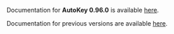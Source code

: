 Documentation for **AutoKey 0.96.0** is available [here](https://autokey.github.io/autokey/api.html).

Documentation for previous versions are available [here](https://autokey.github.io/index.html).
